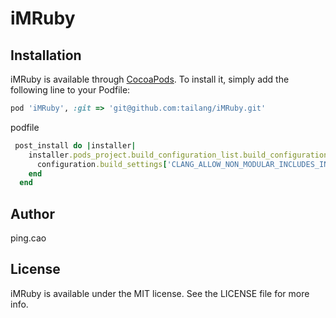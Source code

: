 # iMRuby

## Installation

iMRuby is available through [CocoaPods](https://cocoapods.org). To install
it, simply add the following line to your Podfile:

```ruby
pod 'iMRuby', :git => 'git@github.com:tailang/iMRuby.git'
```

podfile
```ruby
 post_install do |installer|
    installer.pods_project.build_configuration_list.build_configurations.each do |configuration|
      configuration.build_settings['CLANG_ALLOW_NON_MODULAR_INCLUDES_IN_FRAMEWORK_MODULES'] = 'YES'
    end
  end
```

## Author

ping.cao

## License

iMRuby is available under the MIT license. See the LICENSE file for more info.
